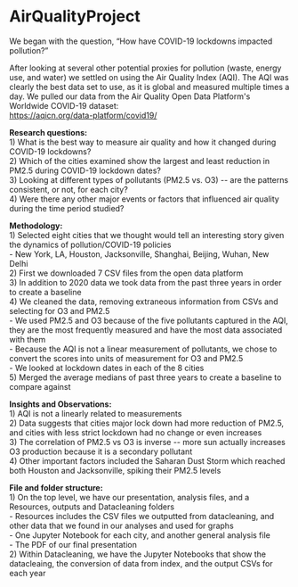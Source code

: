 # AirQualityProject

We began with the question, “How have COVID-19 lockdowns impacted pollution?”

After looking at several other potential proxies for pollution (waste, energy use, and water) we settled on using the Air Quality Index (AQI). The AQI was clearly the best data set to use, as it is global and measured multiple times a day. We pulled our data from the Air Quality Open Data Platform's Worldwide COVID-19 dataset:  
https://aqicn.org/data-platform/covid19/
    
**Research questions:**  
    1)  What is the best way to measure air quality and how it changed during COVID-19 lockdowns?  
    2)  Which of the cities examined show the largest and least reduction in PM2.5 during COVID-19 lockdown dates?  
    3)  Looking at different types of pollutants (PM2.5 vs. O3) -- are the patterns consistent, or not, for each city?  
    4)  Were there any other major events or factors that influenced air quality during the time period studied?  

**Methodology:**  
    1)	Selected eight cities that we thought would tell an interesting story given the dynamics of pollution/COVID-19 policies  
        - New York, LA, Houston, Jacksonville, Shanghai, Beijing, Wuhan, New Delhi  
    2)	First we downloaded 7 CSV files from the open data platform  
    3)	In addition to 2020 data we took data from the past three years in order to create a baseline  
    4)	We cleaned the data, removing extraneous information from CSVs and selecting for O3 and PM2.5  
        - We used PM2.5 and O3 because of the five pollutants captured in the AQI, they are the most frequently measured and have the most data associated with them  
        - Because the AQI is not a linear measurement of pollutants, we chose to convert the scores into units of measurement for O3 and PM2.5  
        - We looked at lockdown dates in each of the 8 cities  
    5)	Merged the average medians of past three years to create a baseline to compare against  


**Insights and Observations:**   
    1)	AQI is not a linearly related to measurements  
    2)	Data suggests that cities major lock down had more reduction of PM2.5, and cities with less strict lockdown had no change or even increases   
    3)	The correlation of PM2.5 vs O3 is inverse -- more sun actually increases O3 production because it is a secondary pollutant  
    4)	Other important factors included the Saharan Dust Storm which reached both Houston and Jacksonville, spiking their PM2.5 levels  

**File and folder structure:**  
    1) On the top level, we have our presentation, analysis files, and a Resources, outputs and Datacleaning folders  
        - Resources includes the CSV files we outputted from datacleaning, and other data that we found in our analyses and used for graphs    
        - One Jupyter Notebook for each city, and another general analysis file  
        - The PDF of our final presentation  
    2) Within Datacleaning, we have the Jupyter Notebooks that show the datacleaing, the conversion of data from index, and the output CSVs for each year
